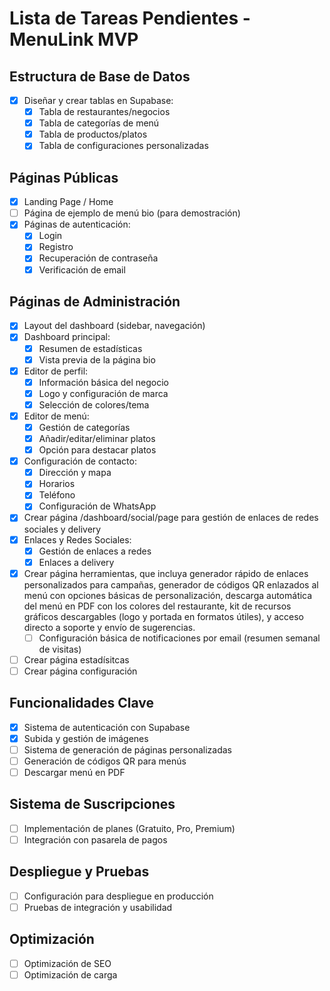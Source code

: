 # Lista de Tareas Pendientes - MenuLink MVP

## Estructura de Base de Datos
- [x] Diseñar y crear tablas en Supabase:
  - [x] Tabla de restaurantes/negocios
  - [x] Tabla de categorías de menú
  - [x] Tabla de productos/platos
  - [x] Tabla de configuraciones personalizadas

## Páginas Públicas
- [x] Landing Page / Home
- [ ] Página de ejemplo de menú bio (para demostración)
- [x] Páginas de autenticación:
  - [x] Login
  - [x] Registro
  - [x] Recuperación de contraseña
  - [x] Verificación de email

## Páginas de Administración
- [x] Layout del dashboard (sidebar, navegación)
- [x] Dashboard principal:
  - [x] Resumen de estadísticas
  - [x] Vista previa de la página bio
- [x] Editor de perfil:
  - [x] Información básica del negocio
  - [x] Logo y configuración de marca
  - [x] Selección de colores/tema
- [x] Editor de menú:
  - [x] Gestión de categorías
  - [x] Añadir/editar/eliminar platos
  - [x] Opción para destacar platos
- [x] Configuración de contacto:
  - [x] Dirección y mapa
  - [x] Horarios
  - [x] Teléfono
  - [x] Configuración de WhatsApp
- [x] Crear página /dashboard/social/page para gestión de enlaces de redes sociales y delivery
- [x] Enlaces y Redes Sociales:
  - [x] Gestión de enlaces a redes
  - [x] Enlaces a delivery
- [x] Crear página herramientas, que incluya generador rápido de enlaces personalizados para campañas, generador de códigos QR enlazados al menú con opciones básicas de personalización, descarga automática del menú en PDF con los colores del restaurante, kit de recursos gráficos descargables (logo y portada en formatos útiles), y acceso directo a soporte y envío de sugerencias.  
    - [ ] Configuración básica de notificaciones por email (resumen semanal de visitas)
- [ ] Crear página estadísitcas
- [ ] Crear página configuración

## Funcionalidades Clave
- [x] Sistema de autenticación con Supabase
- [x] Subida y gestión de imágenes
- [ ] Sistema de generación de páginas personalizadas
- [ ] Generación de códigos QR para menús
- [ ] Descargar menú en PDF

## Sistema de Suscripciones
- [ ] Implementación de planes (Gratuito, Pro, Premium)
- [ ] Integración con pasarela de pagos

## Despliegue y Pruebas
- [ ] Configuración para despliegue en producción
- [ ] Pruebas de integración y usabilidad

## Optimización
- [ ] Optimización de SEO
- [ ] Optimización de carga